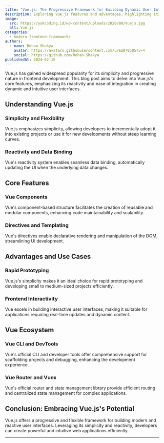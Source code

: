 ```yaml
---
title: "Vue.js: The Progressive Framework for Building Dynamic User Interfaces"
description: Exploring Vue.js features and advantages, highlighting its simplicity and reactivity in creating dynamic and intuitive web interfaces.
image:
  src: https://yukcoding.id/wp-content/uploads/2020/09/Vuejs.jpg
  alt: Vue.js
categories:
  - modern-frontend-frameworks
authors:
  - name: Rohan Shakya
    avatar: https://avatars.githubusercontent.com/u/62070505?v=4
    social: https://github.com/Rohan-Shakya
publishedAt: 2024-02-18
---
```


Vue.js has gained widespread popularity for its simplicity and progressive nature in frontend development. This blog post aims to delve into Vue.js's core features, emphasizing its reactivity and ease of integration in creating dynamic and intuitive user interfaces.

## Understanding Vue.js

### Simplicity and Flexibility

Vue.js emphasizes simplicity, allowing developers to incrementally adopt it into existing projects or use it for new developments without steep learning curves.

### Reactivity and Data Binding

Vue's reactivity system enables seamless data binding, automatically updating the UI when the underlying data changes.

## Core Features

### Vue Components

Vue's component-based structure facilitates the creation of reusable and modular components, enhancing code maintainability and scalability.

### Directives and Templating

Vue's directives enable declarative rendering and manipulation of the DOM, streamlining UI development.

## Advantages and Use Cases

### Rapid Prototyping

Vue.js's simplicity makes it an ideal choice for rapid prototyping and developing small to medium-sized projects efficiently.

### Frontend Interactivity

Vue excels in building interactive user interfaces, making it suitable for applications requiring real-time updates and dynamic content.

## Vue Ecosystem

### Vue CLI and DevTools

Vue's official CLI and developer tools offer comprehensive support for scaffolding projects and debugging, enhancing the development experience.

### Vue Router and Vuex

Vue's official router and state management library provide efficient routing and centralized state management for complex applications.

## Conclusion: Embracing Vue.js's Potential

Vue.js offers a progressive and flexible framework for building modern and reactive user interfaces. Leveraging its simplicity and reactivity, developers can create powerful and intuitive web applications efficiently.

---
